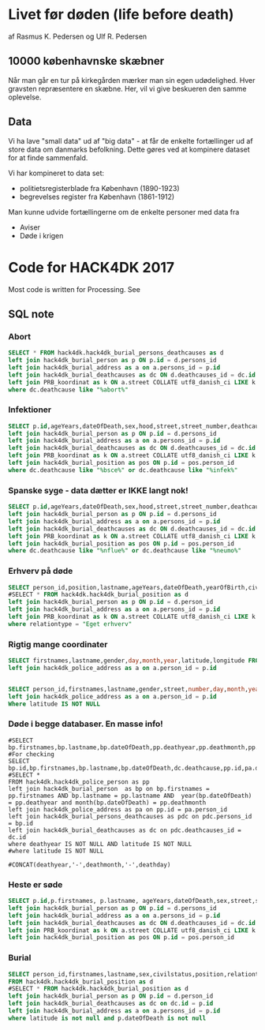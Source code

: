 # Livet før døden (life before death)
af Rasmus K. Pedersen og Ulf R. Pedersen
## 10000 københavnske skæbner

Når man går en tur på kirkegården mærker man sin egen udødelighed. 
Hver gravsten repræsentere en skæbne.
Her, vil vi give beskueren den samme oplevelse.

## Data
Vi ha lave "small data" ud af "big data" - at får de enkelte fortællinger ud af store data om danmarks befolkning.
Dette gøres ved at kompinere dataset for at finde sammenfald.

Vi har kompineret to data set:
 * politietsregisterblade fra København (1890-1923)
 * begrevelses register fra København (1861-1912)

Man kunne udvide fortællingerne om de enkelte personer med data fra
 * Aviser 
 * Døde i krigen

# Code for HACK4DK 2017
Most code is written for Processing. See 

## SQL note

### Abort
```SQL
SELECT * FROM hack4dk.hack4dk_burial_persons_deathcauses as d 
left join hack4dk_burial_person as p ON p.id = d.persons_id
left join hack4dk_burial_address as a on a.persons_id = p.id
left join hack4dk_burial_deathcauses as dc ON d.deathcauses_id = dc.id
left join PRB_koordinat as k ON a.street COLLATE utf8_danish_ci LIKE k.vejnavn AND a.street_number = k.vejnummer
where dc.deathcause like "%abort%"
```

### Infektioner
```SQL
SELECT p.id,ageYears,dateOfDeath,sex,hood,street,street_number,deathcause,latitude,longitude, pos.position, pos.relationtype FROM hack4dk.hack4dk_burial_persons_deathcauses as d 
left join hack4dk_burial_person as p ON p.id = d.persons_id
left join hack4dk_burial_address as a on a.persons_id = p.id
left join hack4dk_burial_deathcauses as dc ON d.deathcauses_id = dc.id
left join PRB_koordinat as k ON a.street COLLATE utf8_danish_ci LIKE k.vejnavn AND a.street_number = k.vejnummer
left join hack4dk_burial_position as pos ON p.id = pos.person_id
where dc.deathcause like "%bsce%" or dc.deathcause like "%infek%"
```
### Spanske syge - data dætter er IKKE langt nok!
```SQL
SELECT p.id,ageYears,dateOfDeath,sex,hood,street,street_number,deathcause,latitude,longitude, pos.position, pos.relationtype FROM hack4dk.hack4dk_burial_persons_deathcauses as d 
left join hack4dk_burial_person as p ON p.id = d.persons_id
left join hack4dk_burial_address as a on a.persons_id = p.id
left join hack4dk_burial_deathcauses as dc ON d.deathcauses_id = dc.id
left join PRB_koordinat as k ON a.street COLLATE utf8_danish_ci LIKE k.vejnavn AND a.street_number = k.vejnummer
left join hack4dk_burial_position as pos ON p.id = pos.person_id
where dc.deathcause like "%nflue%" or dc.deathcause like "%neumo%"
```
### Erhverv på døde
```SQL
SELECT person_id,position,lastname,ageYears,dateOfDeath,yearOfBirth,civilstatus,sex,street,street_number,latitude,longitude FROM hack4dk.hack4dk_burial_position as d
#SELECT * FROM hack4dk.hack4dk_burial_position as d
left join hack4dk_burial_person as p ON p.id = d.person_id
left join hack4dk_burial_address as a on a.persons_id = p.id
left join PRB_koordinat as k ON a.street COLLATE utf8_danish_ci LIKE k.vejnavn AND a.street_number = k.vejnummer
where relationtype = "Eget erhverv"
```
### Rigtig mange coordinater
```SQL
SELECT firstnames,lastname,gender,day,month,year,latitude,longitude FROM hack4dk.hack4dk_police_person as p
left join hack4dk_police_address as a on a.person_id = p.id


SELECT person_id,firstnames,lastname,gender,street,number,day,month,year,latitude,longitude FROM hack4dk.hack4dk_police_person as p
left join hack4dk_police_address as a on a.person_id = p.id
Where latitude IS NOT NULL
```
### Døde i begge databaser. En masse info!
```
#SELECT bp.firstnames,bp.lastname,bp.dateOfDeath,pp.deathyear,pp.deathmonth,pp.deathday #For checking
SELECT bp.id,bp.firstnames,bp.lastname,bp.dateOfDeath,dc.deathcause,pp.id,pa.day,pa.month,pa.year,pa.full_address,pa.latitude,pa.longitude
#SELECT *
FROM hack4dk.hack4dk_police_person as pp
left join hack4dk_burial_person  as bp on bp.firstnames = pp.firstnames AND bp.lastname = pp.lastname AND  year(bp.dateOfDeath) = pp.deathyear and month(bp.dateOfDeath) = pp.deathmonth
left join hack4dk_police_address as pa on pp.id = pa.person_id
left join hack4dk_burial_persons_deathcauses as pdc on pdc.persons_id = bp.id
left join hack4dk_burial_deathcauses as dc on pdc.deathcauses_id = dc.id
where deathyear IS NOT NULL AND latitude IS NOT NULL
#where latitude IS NOT NULL

#CONCAT(deathyear,'-',deathmonth,'-',deathday)
```

### Heste er søde 
```SQL
SELECT p.id,p.firstnames, p.lastname, ageYears,dateOfDeath,sex,street,street_number,deathcause,latitude,longitude FROM hack4dk.hack4dk_burial_persons_deathcauses as d 
left join hack4dk_burial_person as p ON p.id = d.persons_id
left join hack4dk_burial_address as a on a.persons_id = p.id
left join hack4dk_burial_deathcauses as dc ON d.deathcauses_id = dc.id
left join PRB_koordinat as k ON a.street COLLATE utf8_danish_ci LIKE k.vejnavn AND a.street_number = k.vejnummer
left join hack4dk_burial_position as pos ON p.id = pos.person_id
```
###  Burial 
```SQL
SELECT person_id,firstnames,lastname,sex,civilstatus,position,relationtype,ageYears,yearOfBirth,dateOfDeath,dc.id,dc.deathcause,street,street_number,latitude,longitude,cemetary 
FROM hack4dk.hack4dk_burial_position as d
#SELECT * FROM hack4dk.hack4dk_burial_position as d
left join hack4dk_burial_person as p ON p.id = d.person_id
left join hack4dk_burial_deathcauses as dc on dc.id = p.id
left join hack4dk_burial_address as a on a.persons_id = p.id
where latitude is not null and p.dateOfDeath is not null
```

